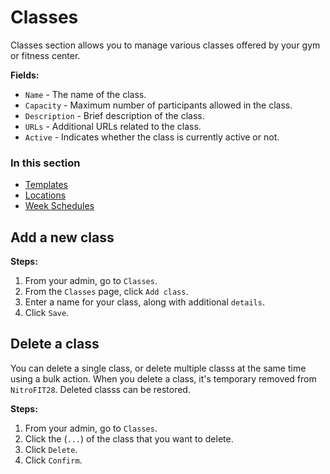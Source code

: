 #   Classes
Classes section allows you to manage various classes offered by your gym or fitness center.


**Fields:**
-   `Name` - The name of the class.
-   `Capacity` - Maximum number of participants allowed in the class.
-   `Description` - Brief description of the class.
-   `URLs` - Additional URLs related to the class.
-   `Active` - Indicates whether the class is currently active or not.

### In this section
-   [Templates](/nitrofit28/classes/templates)
-   [Locations](/nitrofit28/classes/locations)
-   [Week Schedules](/nitrofit28/classes/schedules)

  
## Add a new class

**Steps:**

1.  From your admin, go to `Classes`.
2.  From the `Classes` page, click `Add class`.
3.  Enter a name for your class, along with additional `details`.
4.  Click `Save`.

##  Delete a class
You can delete a single class, or delete multiple classs at the same time using a bulk action. When you delete a class, it's temporary removed from `NitroFIT28`. Deleted classs can be restored.

**Steps:**

1.  From your admin, go to `Classes`.
2.  Click the (`...`) of the class that you want to delete.
3.  Click `Delete`.
4.  Click `Confirm`.